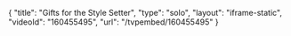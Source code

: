 {
    "title": "Gifts for the Style Setter",
    "type": "solo",
    "layout": "iframe-static",
    "videoId": "160455495",
    "url": "\/tvpembed\/160455495"
}